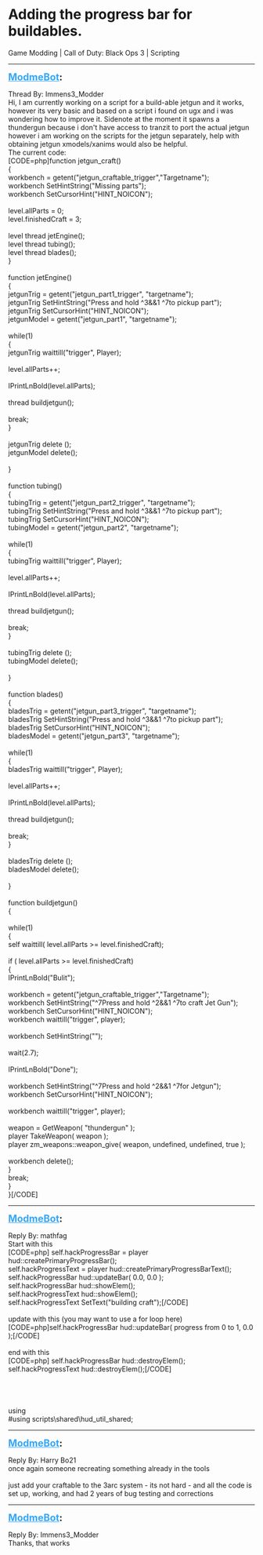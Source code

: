 # Adding the progress bar for buildables.
Game Modding | Call of Duty: Black Ops 3 | Scripting

---
<strong style="font-size: 1.4em;"><span style="text-decoration: underline;text-decoration-color: #34a7f9;"><span style="color:#34a7f9;">ModmeBot</span></span>:</strong>

<p>Thread By: Immens3_Modder<br />Hi, I am currently working on a script for a build-able jetgun and it works, however its very basic and based on a script i found on ugx and i was wondering how to improve it. Sidenote at the moment it spawns a thundergun because i don&#39;t have access to tranzit to port the actual jetgun however i am working on the scripts for the jetgun separately, help with obtaining jetgun xmodels/xanims would also be helpful.<br />The current code:<br />[CODE=php]function jetgun_craft()<br />{<br />	workbench = getent(&quot;jetgun_craftable_trigger&quot;,&quot;Targetname&quot;);<br />	workbench SetHintString(&quot;Missing parts&quot;);<br />	workbench SetCursorHint(&quot;HINT_NOICON&quot;);<br />	<br />	level.allParts = 0;<br />	level.finishedCraft = 3;<br /><br />	level thread jetEngine();<br />	level thread tubing();<br />	level thread blades();<br />}<br /><br />function jetEngine()<br />{<br />	jetgunTrig = getent(&quot;jetgun_part1_trigger&quot;, &quot;targetname&quot;);<br />	jetgunTrig SetHintString(&quot;Press and hold ^3&amp;&amp;1 ^7to pickup part&quot;);<br />	jetgunTrig SetCursorHint(&quot;HINT_NOICON&quot;);<br />	jetgunModel = getent(&quot;jetgun_part1&quot;, &quot;targetname&quot;);<br />	<br />	while(1)<br />	{<br />		jetgunTrig waittill(&quot;trigger&quot;, Player);<br />		<br />		level.allParts++;<br />		<br />		IPrintLnBold(level.allParts);<br />		<br />		thread buildjetgun();<br />		<br />		break;<br />	}<br />	<br />	jetgunTrig delete ();<br />	jetgunModel delete();<br />	<br />}<br /><br />function tubing()<br />{<br />	tubingTrig = getent(&quot;jetgun_part2_trigger&quot;, &quot;targetname&quot;);<br />	tubingTrig SetHintString(&quot;Press and hold ^3&amp;&amp;1 ^7to pickup part&quot;);<br />	tubingTrig SetCursorHint(&quot;HINT_NOICON&quot;);<br />	tubingModel = getent(&quot;jetgun_part2&quot;, &quot;targetname&quot;);<br />	<br />	while(1)<br />	{<br />		tubingTrig waittill(&quot;trigger&quot;, Player);<br />		<br />		level.allParts++;<br />		<br />		IPrintLnBold(level.allParts);<br />		<br />		thread buildjetgun();<br />		<br />		break;<br />	}<br />	<br />	tubingTrig delete ();<br />	tubingModel delete();<br />	<br />}<br /><br />function blades()<br />{<br />	bladesTrig = getent(&quot;jetgun_part3_trigger&quot;, &quot;targetname&quot;);<br />	bladesTrig SetHintString(&quot;Press and hold ^3&amp;&amp;1 ^7to pickup part&quot;);<br />	bladesTrig SetCursorHint(&quot;HINT_NOICON&quot;);<br />	bladesModel = getent(&quot;jetgun_part3&quot;, &quot;targetname&quot;);<br />	<br />	while(1)<br />	{<br />		bladesTrig waittill(&quot;trigger&quot;, Player);<br />		<br />		level.allParts++;<br />		<br />		IPrintLnBold(level.allParts);<br />		<br />		thread buildjetgun();<br />		<br />		break;<br />	}<br />	<br />	bladesTrig delete ();<br />	bladesModel delete();<br />	<br />}<br /><br />function buildjetgun()<br />{<br />	<br />	while(1)<br />	{<br />		self waittill( level.allParts &gt;= level.finishedCraft);<br />			<br />		if ( level.allParts &gt;= level.finishedCraft)<br />		{<br />			IPrintLnBold(&quot;Bulit&quot;);<br />					<br />			workbench = getent(&quot;jetgun_craftable_trigger&quot;,&quot;Targetname&quot;);<br />			workbench SetHintString(&quot;^7Press and hold ^2&amp;&amp;1 ^7to craft Jet Gun&quot;);<br />			workbench SetCursorHint(&quot;HINT_NOICON&quot;);<br />			workbench waittill(&quot;trigger&quot;, player);<br />			<br />			workbench SetHintString(&quot;&quot;);<br /><br />			wait(2.7);<br />			<br />			IPrintLnBold(&quot;Done&quot;);<br /><br />			workbench SetHintString(&quot;^7Press and hold ^2&amp;&amp;1 ^7for Jetgun&quot;);<br />			workbench SetCursorHint(&quot;HINT_NOICON&quot;);<br /><br />			workbench waittill(&quot;trigger&quot;, player);<br />			<br />			weapon = GetWeapon( &quot;thundergun&quot; );<br />			player TakeWeapon( weapon ); <br />			player zm_weapons::weapon_give( weapon, undefined, undefined, true ); <br />			<br />			workbench delete();<br />				}<br />		break;<br />	}<br />}[/CODE]</p>

---
<strong style="font-size: 1.4em;"><span style="text-decoration: underline;text-decoration-color: #34a7f9;"><span style="color:#34a7f9;">ModmeBot</span></span>:</strong>

<p>Reply By: mathfag<br />Start with this<br />[CODE=php]				self.hackProgressBar = player hud::createPrimaryProgressBar();<br />				self.hackProgressText = player hud::createPrimaryProgressBarText();<br />				self.hackProgressBar hud::updateBar( 0.0, 0.0 );<br />				self.hackProgressBar hud::showElem();<br />				self.hackProgressText hud::showElem();<br />				self.hackProgressText SetText(&quot;building craft&quot;);[/CODE]<br /> <br />update with this (you may want to use a for loop here)<br />[CODE=php]self.hackProgressBar hud::updateBar( progress from 0 to 1, 0.0 );[/CODE]<br /> <br />end with this<br />[CODE=php]					self.hackProgressBar hud::destroyElem();<br />					self.hackProgressText hud::destroyElem();[/CODE]<br /> <br /> <br /> <br /> <br />using<br />#using scripts\shared\hud_util_shared;</p>

---
<strong style="font-size: 1.4em;"><span style="text-decoration: underline;text-decoration-color: #34a7f9;"><span style="color:#34a7f9;">ModmeBot</span></span>:</strong>

<p>Reply By: Harry Bo21<br />once again someone recreating something already in the tools<br /> <br />just add your craftable to the 3arc system - its not hard - and all the code is set up, working, and had 2 years of bug testing and corrections</p>

---
<strong style="font-size: 1.4em;"><span style="text-decoration: underline;text-decoration-color: #34a7f9;"><span style="color:#34a7f9;">ModmeBot</span></span>:</strong>

<p>Reply By: Immens3_Modder<br />Thanks, that works</p>
